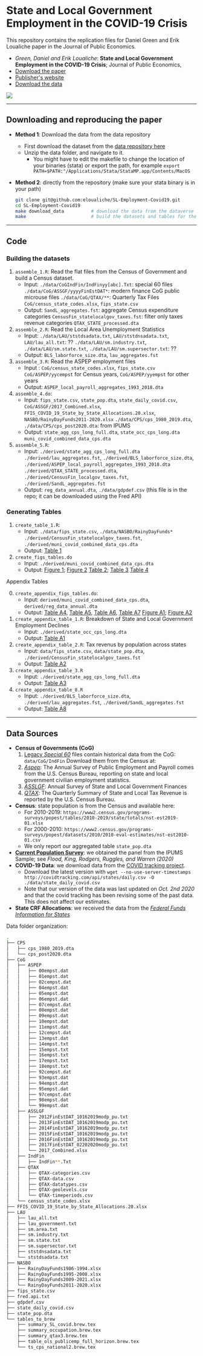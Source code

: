 # State and Local Government Employment in the COVID-19 Crisis

This repository contains the replication files for Daniel Green and Erik Loualiche paper in the Journal of Public Economics.

+ *Green, Daniel and Erik Loualiche*: **State and Local Government Employment in the COVID-19 Crisis**;  Journal of Public Economics, 
+ [Download the paper](https://loualiche.gitlab.io/www/docs/munis_covid_GL.pdf)
+ [Publisher's website](https://doi.org/10.1016/j.jpubeco.2020.104321)
+ [Download the data](https://doi.org/10.7910/DVN/F9TYAI)


![](output/figures/cares_logpop_rf_no_controls@2x.png)




-------------------


## Downloading and reproducing the paper

+ **Method 1**: Download the data from the data repository
  + First download the dataset from the [data repository here](https://doi.org/10.7910/DVN/F9TYAI)
  + Unzip the data folder, and navigate to it.
    - You might have to edit the makefile to change the location of your binaries (stata) or export the path, for example `export PATH=$PATH:"/Applications/Stata/StataMP.app/Contents/MacOS`


+ **Method 2**: directly from the repository (make sure your stata binary is in your path)
  ```bash
  git clone git@github.com:eloualiche/SL-Employment-Covid19.git
  cd SL-Employment-Covid19
  make download_data          # download the data from the dataverse 
  make                        # build the datasets and tables for the paper
  ```

-------------------


## Code


### Building the datasets

1. `assemble_1.R`: Read the flat files from the Census of Government and build a Census dataset. 
   + Input:  `./data/CoGIndFin/IndFinyy[abc].Txt`: special 60 files
             `./data/CoG/ASSGF/yyyyFinEstDAT*`: modern finance CoG public microuse files
             `./data/CoG/QTAX/**`: Quarterly Tax Files
             `CoG/census_state_codes.xlsx`, `fips_state.csv`
   + Output: `SandL_aggregates.fst`: aggregate Census expenditure categories
             `CensusFin_statelocalgov_taxes.fst`: filter only taxes revenue categories
             `QTAX_STATE_processed.dta`
2. `assemble_2.R`: Read the Local Area Unemployment Statistics
   + Input: `./data/LAU/ststdsadata.txt`, `LAU/ststdnsadata.txt`, `LAU/lau_all.txt`: ??
            `./data/LAU/sm.industry.txt`, `./data/LAU/sm.state.txt`, `./data/LAU/sm.supersector.txt`: ??
   + Output: `BLS_laborforce_size.dta`, `lau_aggregates.fst`
3. `assemble_3.R`: Read the ASPEP employment files
   + Input : `CoG/census_state_codes.xlsx`, `fips_state.csv`
             `CoG/ASPEP/yycempst` for Census years, `CoG/ASPEP/yyempst` for other years
   + Output: `ASPEP_local_payroll_aggregates_1993_2018.dta`
4. `assemble_4.do`: 
   + Input: `fips_state.csv`, `state_pop.dta`,  `state_daily_covid.csv`, 
            `CoG/ASSGF/2017_Combined.xlsx`, 
            `FFIS_COVID_19_State_by_State_Allocations.20.xlsx`, `NASBO/RainyDayFunds2011-2020.xlsx`
            `./data/CPS/cps_1980_2019.dta`, `./data/CPS/cps_post2020.dta`: from IPUMS
   + Output: `state_agg_cps_long_full.dta`, `state_occ_cps_long.dta`
             `muni_covid_combined_data_cps.dta`
5. `assemble_5.R`: 
   + Input: `./derived/state_agg_cps_long_full.dta`
            `./derived/lau_aggregates.fst`, `./derived/BLS_laborforce_size.dta`, 
            `./derived/ASPEP_local_payroll_aggregates_1993_2018.dta`
            `./derived/QTAX_STATE_processed.dta`,
            `./derived/CensusFin_localgov_taxes.fst`, `./derived/SandL_aggregates.fst`
   + Output: `reg_data_annual.dta`, 
             `./data/gdpdef.csv` (this file is in the repo; it can be downloaded using the Fred API)


### Generating Tables

1. `create_table_1.R`: 
   + Input: `./data/fips_state.csv`,  `./data/NASBO/RainyDayFunds*`
            `./derived/CensusFin_statelocalgov_taxes.fst`, `./derived/muni_covid_combined_data_cps.dta`
   + Output: [Table 1](./output/tables/summary_SL_covid.tex)
2. `create_figs_tables.do`
   + Input: `./derived/muni_covid_combined_data_cps.dta`
   + Output: [Figure 1](output/figures/cares_logpop_fs.pdf); [Figure 2](output/figures/cares_logpop_rf_no_controls.pdf)
             [Table 2](output/tables/muniLaidoffCovidDiff.tex); [Table 3](output/tables/cares_laidoff_IV.tex)
             [Table 4](output/tables/stateLaidOff_rainyday.tex)


Appendix Tables

0. `create_appendix_figs_tables.do`: 
   + Input: `derived/muni_covid_combined_data_cps.dta`, `derived/reg_data_annual.dta`
   + Output: [Table A4](output/appendix/tables/muniLaidoffCovidDiff_state_and_local.tex), [Table A5](output/appendix/tables/muniLaidoffRobustness.tex), [Table A6](output/appendix/tables/april_thru_august_combined.tex), [Table A7](output/appendix/tables/muniEmployPanel.tex)
             [Figure A1](output/appendix/figures/muni_laidofffrac_salestax_april2020-eps-converted-to.pdf); [Figure A2](output/appendix/figures/cares_formula.pdf)
1. `create_appendix_table_1.R`: Breakdown of State and Local Government Employment Declines
   + Input: `./derived/state_occ_cps_long.dta`
   + Output: [Table A1](./output/appendix/tables/summary_occupation.tex)
2. `create_appendix_table_2.R`: Tax revenus by population across states
   + Input: `data/fips_state.csv`, `data/state_pop.dta`, 
            `./derived/CensusFin_statelocalgov_taxes.fst`            
   + Output: [Table A2](./output/appendix/tables/summary_qtax3.tex)
3. `create_appendix_table_3.R`
   + Input: `./derived/state_agg_cps_long_full.dta`
   + Output: [Table A3](./output/appendix/tables/ts_cps_national2.tex)
4. `create_appendix_table_8.R`
   + Input: `./derived/BLS_laborforce_size.dta`, `./derived/lau_aggregates.fst`, 
            `./derived/SandL_aggregates.fst`
   + Output: [Table A8](./output/appendix/tables/table_ols_publicemp_full_horizon.tex)


-------------------


## Data Sources

+ **Census of Governments (CoG)**
  1. [Legacy *Special 60*](https://www.census.gov/programs-surveys/gov-finances/data/historical-data.html) files contain historical data from the CoG: `data/CoG/IndFin`
      Download them from the Census at: 
  2. [*Aspep*](https://www.census.gov/programs-surveys/apes.html): The Annual Survey of Public Employment and Payroll comes from the U.S. Census Bureau, reporting on state and local government civilian employment statistics.  
  3. [*ASSLGF*](https://www.census.gov/programs-surveys/state.html): Annual Survey of State and Local Government Finances 
  4. [*QTAX*](https://www.census.gov/programs-surveys/qtax.html): The Quarterly Summary of State and Local Tax Revenue is reported by the U.S. Census Bureau. 
+ **Census**: state population is from the Census and available here: 
  + For 2010-2019: `https://www2.census.gov/programs-surveys/popest/tables/2010-2019/state/totals/nst-est2019-01.xlsx`
  + For 2000-2010: `https://www2.census.gov/programs-surveys/popest/datasets/2010/2010-eval-estimates/nst-est2010-01.csv`
  + We only report our aggregated table `state_pop.dta`
+ [**Current Population Survey**](https://cps.ipums.org/cps/): we obtained the panel from the IPUMS Sample; see *Flood, King, Rodgers, Ruggles, and Warren (2020)*
+ **COVID-19 Data**: we download data from the [COVID tracking project](https://covidtracking.com).
  - Download the latest version with `wget --no-use-server-timestamps http://covidtracking.com/api/states/daily.csv -O  ./data/state_daily_covid.csv`  
  - Note that our version of the data was last updated on *Oct. 2nd 2020* and that the covid tracking has been revising some of the past data. This does not affect our estimates.
+ **State CRF Allocations**: we received the data from the [*Federal Funds Information for States*](https://ffis.org)


Data folder organization:
```bash
.
├── CPS
│   ├── cps_1980_2019.dta
│   └── cps_post2020.dta
├── CoG
│   ├── ASPEP
│   │   ├── 00empst.dat
│   │   ├── 01empst.dat
│   │   ├── 02cempst.dat
│   │   ├── 04empst.dat
│   │   ├── 05empst.dat
│   │   ├── 06empst.dat
│   │   ├── 07cempst.dat
│   │   ├── 08empst.dat
│   │   ├── 09empst.dat
│   │   ├── 10empst.dat
│   │   ├── 11empst.dat
│   │   ├── 12cempst.dat
│   │   ├── 13empst.dat
│   │   ├── 14empst.txt
│   │   ├── 15empst.txt
│   │   ├── 16empst.txt
│   │   ├── 17empst.txt
│   │   ├── 18empst.txt
│   │   ├── 92cempst.dat
│   │   ├── 93empst.dat
│   │   ├── 94empst.dat
│   │   ├── 95empst.dat
│   │   ├── 97cempst.dat
│   │   ├── 98empst.dat
│   │   └── 99empst.dat
│   ├── ASSLGF
│   │   ├── 2012FinEstDAT_10162019modp_pu.txt
│   │   ├── 2013FinEstDAT_10162019modp_pu.txt
│   │   ├── 2014FinEstDAT_10162019modp_pu.txt
│   │   ├── 2015FinEstDAT_10162019modp_pu.txt
│   │   ├── 2016FinEstDAT_10162019modp_pu.txt
│   │   ├── 2017FinEstDAT_02202020modp_pu.txt
│   │   └── 2017_Combined.xlsx
│   ├── IndFin
│   │   ├── IndFin**.Txt
│   ├── QTAX
│   │   ├── QTAX-categories.csv
│   │   ├── QTAX-data.csv
│   │   ├── QTAX-datatypes.csv
│   │   ├── QTAX-geolevels.csv
│   │   └── QTAX-timeperiods.csv
│   └── census_state_codes.xlsx
├── FFIS_COVID_19_State_by_State_Allocations.20.xlsx
├── LAU
│   ├── lau_all.txt
│   ├── lau_government.txt
│   ├── sm.area.txt
│   ├── sm.industry.txt
│   ├── sm.state.txt
│   ├── sm.supersector.txt
│   ├── ststdnsadata.txt
│   └── ststdsadata.txt
├── NASBO
│   ├── RainyDayFunds1986-1994.xlsx
│   ├── RainyDayFunds1995-2008.xlsx
│   ├── RainyDayFunds2009-2021.xlsx
│   └── RainyDayFunds2011-2020.xlsx
├── fips_state.csv
├── fred.api.txt
├── gdpdef.csv
├── state_daily_covid.csv
├── state_pop.dta
└── tables_to_brew
    ├── summary_SL_covid.brew.tex
    ├── summary_occupation.brew.tex
    ├── summary_qtax3.brew.tex
    ├── table_ols_publicemp_full_horizon.brew.tex
    └── ts_cps_national2.brew.tex
```




